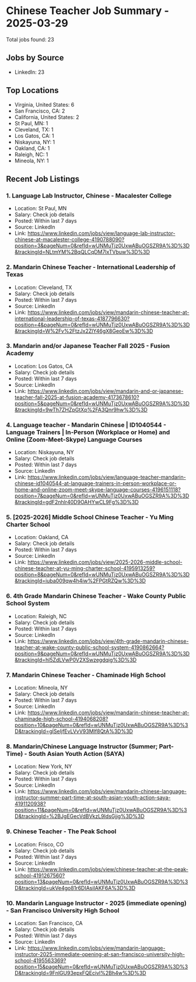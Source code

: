 # Chinese Teacher Job Summary - 2025-03-29

Total jobs found: 23

## Jobs by Source

- LinkedIn: 23

## Top Locations

- Virginia, United States: 6
- San Francisco, CA: 2
- California, United States: 2
- St Paul, MN: 1
- Cleveland, TX: 1
- Los Gatos, CA: 1
- Niskayuna, NY: 1
- Oakland, CA: 1
- Raleigh, NC: 1
- Mineola, NY: 1

## Recent Job Listings

### 1. Language Lab Instructor, Chinese - Macalester College
- Location: St Paul, MN
- Salary: Check job details
- Posted: Within last 7 days
- Source: LinkedIn
- Link: https://www.linkedin.com/jobs/view/language-lab-instructor-chinese-at-macalester-college-4190788090?position=3&pageNum=0&refId=wUNMuTjz0UxwABuOGSZR9A%3D%3D&trackingId=NLtmYM%2BqQLCqDM7lxTVbuw%3D%3D

### 2. Mandarin Chinese Teacher - International Leadership of Texas
- Location: Cleveland, TX
- Salary: Check job details
- Posted: Within last 7 days
- Source: LinkedIn
- Link: https://www.linkedin.com/jobs/view/mandarin-chinese-teacher-at-international-leadership-of-texas-4187796630?position=4&pageNum=0&refId=wUNMuTjz0UxwABuOGSZR9A%3D%3D&trackingId=W%2Fv%2FtzJx2ZlY46gX8GeoEw%3D%3D

### 3. Mandarin and/or Japanese Teacher Fall 2025 - Fusion Academy
- Location: Los Gatos, CA
- Salary: Check job details
- Posted: Within last 7 days
- Source: LinkedIn
- Link: https://www.linkedin.com/jobs/view/mandarin-and-or-japanese-teacher-fall-2025-at-fusion-academy-4173678610?position=5&pageNum=0&refId=wUNMuTjz0UxwABuOGSZR9A%3D%3D&trackingId=9wTh7ZHZpGtXp%2FA3Qnr9hw%3D%3D

### 4. Language teacher - Mandarin Chinese | ID1040544 - Language Trainers | In-Person (Workplace or Home) and Online (Zoom-Meet-Skype) Language Courses
- Location: Niskayuna, NY
- Salary: Check job details
- Posted: Within last 7 days
- Source: LinkedIn
- Link: https://www.linkedin.com/jobs/view/language-teacher-mandarin-chinese-id1040544-at-language-trainers-in-person-workplace-or-home-and-online-zoom-meet-skype-language-courses-4196151118?position=7&pageNum=0&refId=wUNMuTjz0UxwABuOGSZR9A%3D%3D&trackingId=gdF2nhlr40D9OAHYwCL9Fg%3D%3D

### 5. [2025-2026] Middle School Chinese Teacher - Yu Ming Charter School
- Location: Oakland, CA
- Salary: Check job details
- Posted: Within last 7 days
- Source: LinkedIn
- Link: https://www.linkedin.com/jobs/view/2025-2026-middle-school-chinese-teacher-at-yu-ming-charter-school-4195913259?position=8&pageNum=0&refId=wUNMuTjz0UxwABuOGSZR9A%3D%3D&trackingId=iuba009qw4h4iw%2FPGtRZQw%3D%3D

### 6. 4th Grade Mandarin Chinese Teacher - Wake County Public School System
- Location: Raleigh, NC
- Salary: Check job details
- Posted: Within last 7 days
- Source: LinkedIn
- Link: https://www.linkedin.com/jobs/view/4th-grade-mandarin-chinese-teacher-at-wake-county-public-school-system-4190862664?position=9&pageNum=0&refId=wUNMuTjz0UxwABuOGSZR9A%3D%3D&trackingId=hl5ZdLVwP0V2XSwzegdqig%3D%3D

### 7. Mandarin Chinese Teacher - Chaminade High School
- Location: Mineola, NY
- Salary: Check job details
- Posted: Within last 7 days
- Source: LinkedIn
- Link: https://www.linkedin.com/jobs/view/mandarin-chinese-teacher-at-chaminade-high-school-4194068208?position=10&pageNum=0&refId=wUNMuTjz0UxwABuOGSZR9A%3D%3D&trackingId=glSeIjfEvLVvV93MIf8QtA%3D%3D

### 8. Mandarin/Chinese Language Instructor (Summer; Part-Time) - South Asian Youth Action (SAYA)
- Location: New York, NY
- Salary: Check job details
- Posted: Within last 7 days
- Source: LinkedIn
- Link: https://www.linkedin.com/jobs/view/mandarin-chinese-language-instructor-summer-part-time-at-south-asian-youth-action-saya-4191120938?position=11&pageNum=0&refId=wUNMuTjz0UxwABuOGSZR9A%3D%3D&trackingId=%2BJgEGecVdBVkzL9IdsGjjg%3D%3D

### 9. Chinese Teacher - The Peak School
- Location: Frisco, CO
- Salary: Check job details
- Posted: Within last 7 days
- Source: LinkedIn
- Link: https://www.linkedin.com/jobs/view/chinese-teacher-at-the-peak-school-4191267560?position=13&pageNum=0&refId=wUNMuTjz0UxwABuOGSZR9A%3D%3D&trackingId=ukVe4go81r6DIAsiIAKF6A%3D%3D

### 10. Mandarin Language Instructor - 2025 (immediate opening) - San Francisco University High School
- Location: San Francisco, CA
- Salary: Check job details
- Posted: Within last 7 days
- Source: LinkedIn
- Link: https://www.linkedin.com/jobs/view/mandarin-language-instructor-2025-immediate-opening-at-san-francisco-university-high-school-4195563369?position=15&pageNum=0&refId=wUNMuTjz0UxwABuOGSZR9A%3D%3D&trackingId=9FnlGU93epxFQEcivl%2Bh4w%3D%3D

